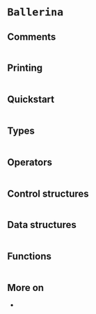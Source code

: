 # `Ballerina`

## Comments

```bal

```

## Printing

```bal

```

## Quickstart

```bal

```

## Types

```bal

```

## Operators

```bal

```

## Control structures

```bal

```

## Data structures

```bal

```

## Functions

```bal

```

## More on

*

